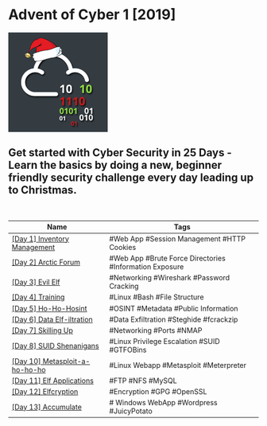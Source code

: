 # Advent of Cyber 1 [2019]
<img src='Advent1.png' width='200' align='center'>

## Get started with Cyber Security in 25 Days - Learn the basics by doing a new, beginner friendly security challenge every day leading up to Christmas.

<br>

| Name | Tags |
| --- | --- |
| [[Day 1] Inventory Management](https://github.com/nnewman10/TryHackMe/tree/main/advent_of_cyber_1_2019/day_1_inventory_management) | #Web App #Session Management #HTTP Cookies |
| [[Day 2] Arctic Forum](https://github.com/nnewman10/TryHackMe/tree/main/advent_of_cyber_1_2019/day_2_arctic_forum)| #Web App #Brute Force Directories #Information Exposure |
| [[Day 3] Evil Elf](https://github.com/nnewman10/TryHackMe/tree/main/advent_of_cyber_1_2019/day_3_evil_elf)| #Networking #Wireshark #Password Cracking |
| [[Day 4] Training](https://github.com/nnewman10/TryHackMe/tree/main/advent_of_cyber_1_2019/day_4_training)| #Linux #Bash #File Structure |
| [[Day 5] Ho-Ho-Hosint](https://github.com/nnewman10/TryHackMe/tree/main/advent_of_cyber_1_2019/day_5_Ho-Ho-Hosint)| #OSINT #Metadata #Public Information |
| [[Day 6] Data Elf-iltration](https://github.com/nnewman10/TryHackMe/tree/main/advent_of_cyber_1_2019/day_6_data_elf-iltration)| #Data Exfiltration #Steghide #fcrackzip |
| [[Day 7] Skilling Up](https://github.com/nnewman10/TryHackMe/tree/main/advent_of_cyber_1_2019/day_7_skilling_up)| #Networking #Ports #NMAP |
| [[Day 8] SUID Shenanigans](https://github.com/nnewman10/TryHackMe/tree/main/advent_of_cyber_1_2019/day_8_suid_shenanigans)| #Linux Privilege Escalation #SUID #GTFOBins |
| [[Day 10] Metasploit-a-ho-ho-ho](https://github.com/nnewman10/TryHackMe/tree/main/advent_of_cyber_1_2019/day_10_metasploit-a-ho-ho-ho)| #Linux Webapp #Metasploit #Meterpreter |
| [[Day 11] Elf Applications](https://github.com/nnewman10/TryHackMe/tree/main/advent_of_cyber_1_2019/day_11_elf_applications)| #FTP #NFS #MySQL |
| [[Day 12] Elfcryption](https://github.com/nnewman10/TryHackMe/tree/main/advent_of_cyber_1_2019/day_12_elfcryption)| #Encryption #GPG #OpenSSL |
| [[Day 13] Accumulate]()| # Windows WebApp #Wordpress #JuicyPotato |

